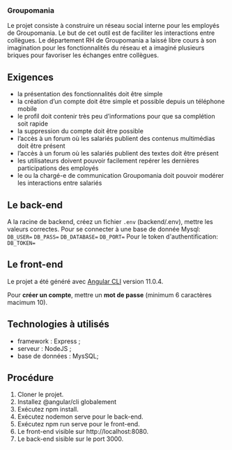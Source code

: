 ### Groupomania

Le projet consiste à construire un réseau social interne pour les employés de Groupomania. Le but de cet outil est de faciliter les interactions entre collègues. Le département RH de Groupomania a laissé libre cours à son imagination pour les fonctionnalités du réseau et a imaginé plusieurs briques pour favoriser les échanges entre collègues.

## Exigences

* la présentation des fonctionnalités doit être simple
* la création d’un compte doit être simple et possible depuis un téléphone mobile
* le profil doit contenir très peu d’informations pour que sa complétion soit rapide
* la suppression du compte doit être possible
* l’accès à un forum où les salariés publient des contenus multimédias doit être présent
* l’accès à un forum où les salariés publient des textes doit être présent
* les utilisateurs doivent pouvoir facilement repérer les dernières participations des employés
* le ou la chargé-e de communication Groupomania doit pouvoir modérer les interactions entre salariés


## Le back-end

A la racine de backend, créez un fichier `.env` (backend/.env), mettre les valeurs correctes.
Pour se connecter à une base de donnée Mysql:
`DB_USER=`
`DB_PASS=`
`DB_DATABASE=`
`DB_PORT=`
Pour le token d'authentification:
`DB_TOKEN=`


## Le front-end

Le projet a été généré avec [Angular CLI](https://github.com/angular/angular-cli) version 11.0.4.


Pour **créer un compte**, mettre un **mot de passe** (minimum 6 caractères macimum 10).


## Technologies à utilisés

* framework : Express ;
* serveur : NodeJS ;
* base de données : MysSQL;


## Procédure

1. Cloner le projet.
2. Installez @angular/cli globalement 
3. Exécutez npm install.
4. Exécutez nodemon serve pour le back-end.
5. Exécutez npm run serve pour le front-end.
6. Le front-end visible sur http://localhost:8080.
7. Le back-end sisible sur le port 3000.
